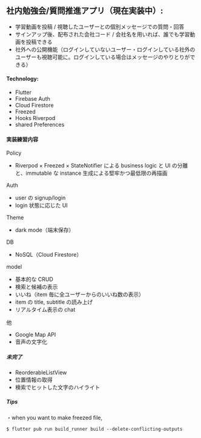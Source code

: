 ## 社内勉強会/質問推進アプリ（現在実装中）:

- 学習動画を投稿 / 視聴したユーザーとの個別メッセージでの質問・回答
- サインアップ後、配布された会社コード / 会社名を用いれば、誰でも学習動画を投稿できる
- 社外への公開機能（ログインしていないユーザー・ログインしている社外のユーザーも視聴可能に。ログインしている場合はメッセージのやりとりができる）

#### Technology:

- Flutter
- Firebase Auth
- Cloud Firestore
- Freezed
- Hooks Riverpod
- shared Preferences

#### 実装練習内容

Policy

- Riverpod × Freezed × StateNotifier による business logic と UI の分離と、immutable な instance 生成による堅牢かつ最低限の再描画

Auth

- user の signup/login
- login 状態に応じた UI

Theme

- dark mode（端末保存）

DB

- NoSQL（Cloud Firestore）

model

- 基本的な CRUD
- 検索と候補の表示
- いいね（item 毎に全ユーザーからのいいね数の表示）
- item の title, subtitle の読み上げ
- リアルタイム表示の chat

他

- Google Map API
- 音声の文字化

##### 未完了

- ReorderableListView
- 位置情報の取得
- 検索でヒットした文字のハイライト

##### Tips

・when you want to make freezed file,

```
$ flutter pub run build_runner build --delete-conflicting-outputs
```
